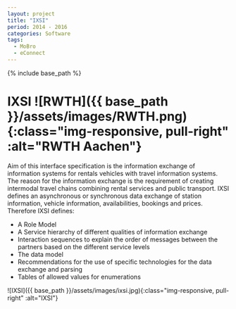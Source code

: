 ```yaml
---
layout: project
title: "IXSI"
period: 2014 - 2016
categories: Software
tags:
  - MoBro
  - eConnect
---
```


{% include base_path %}

# IXSI ![RWTH]({{ base_path }}/assets/images/RWTH.png){:class="img-responsive, pull-right" :alt="RWTH Aachen"}
Aim of this interface specification is the information exchange of information systems for rentals vehicles with travel information systems.
The reason for the information exchange is the requirement of creating intermodal travel chains combining rental services and public transport.
IXSI defines an asynchronous or synchronous data exchange of station information, vehicle information, availabilities, bookings and prices.
Therefore IXSI defines: 

- A Role Model
- A Service hierarchy of different qualities of information exchange
- Interaction sequences to explain the order of messages between the partners based on the different service levels
- The data model
- Recommendations for the use of specific technologies for the data exchange and parsing
- Tables of allowed values for enumerations

![IXSI]({{ base_path }}/assets/images/ixsi.jpg){:class="img-responsive, pull-right" :alt="IXSI"}